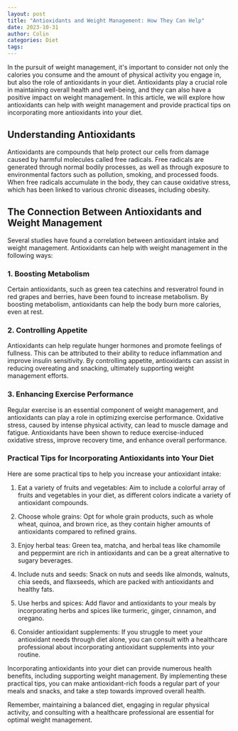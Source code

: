 ```yaml
---
layout: post
title: "Antioxidants and Weight Management: How They Can Help"
date: 2023-10-31
author: Colin
categories: Diet
tags: 
---
```


In the pursuit of weight management, it's important to consider not only the calories you consume and the amount of physical activity you engage in, but also the role of antioxidants in your diet. Antioxidants play a crucial role in maintaining overall health and well-being, and they can also have a positive impact on weight management. In this article, we will explore how antioxidants can help with weight management and provide practical tips on incorporating more antioxidants into your diet.

## Understanding Antioxidants
Antioxidants are compounds that help protect our cells from damage caused by harmful molecules called free radicals. Free radicals are generated through normal bodily processes, as well as through exposure to environmental factors such as pollution, smoking, and processed foods. When free radicals accumulate in the body, they can cause oxidative stress, which has been linked to various chronic diseases, including obesity.

## The Connection Between Antioxidants and Weight Management
Several studies have found a correlation between antioxidant intake and weight management. Antioxidants can help with weight management in the following ways:

### 1. Boosting Metabolism
Certain antioxidants, such as green tea catechins and resveratrol found in red grapes and berries, have been found to increase metabolism. By boosting metabolism, antioxidants can help the body burn more calories, even at rest.

### 2. Controlling Appetite
Antioxidants can help regulate hunger hormones and promote feelings of fullness. This can be attributed to their ability to reduce inflammation and improve insulin sensitivity. By controlling appetite, antioxidants can assist in reducing overeating and snacking, ultimately supporting weight management efforts.

### 3. Enhancing Exercise Performance
Regular exercise is an essential component of weight management, and antioxidants can play a role in optimizing exercise performance. Oxidative stress, caused by intense physical activity, can lead to muscle damage and fatigue. Antioxidants have been shown to reduce exercise-induced oxidative stress, improve recovery time, and enhance overall performance.

### Practical Tips for Incorporating Antioxidants into Your Diet
Here are some practical tips to help you increase your antioxidant intake:

1. Eat a variety of fruits and vegetables: Aim to include a colorful array of fruits and vegetables in your diet, as different colors indicate a variety of antioxidant compounds.

2. Choose whole grains: Opt for whole grain products, such as whole wheat, quinoa, and brown rice, as they contain higher amounts of antioxidants compared to refined grains.

3. Enjoy herbal teas: Green tea, matcha, and herbal teas like chamomile and peppermint are rich in antioxidants and can be a great alternative to sugary beverages.

4. Include nuts and seeds: Snack on nuts and seeds like almonds, walnuts, chia seeds, and flaxseeds, which are packed with antioxidants and healthy fats.

5. Use herbs and spices: Add flavor and antioxidants to your meals by incorporating herbs and spices like turmeric, ginger, cinnamon, and oregano.

6. Consider antioxidant supplements: If you struggle to meet your antioxidant needs through diet alone, you can consult with a healthcare professional about incorporating antioxidant supplements into your routine.

Incorporating antioxidants into your diet can provide numerous health benefits, including supporting weight management. By implementing these practical tips, you can make antioxidant-rich foods a regular part of your meals and snacks, and take a step towards improved overall health.

Remember, maintaining a balanced diet, engaging in regular physical activity, and consulting with a healthcare professional are essential for optimal weight management.